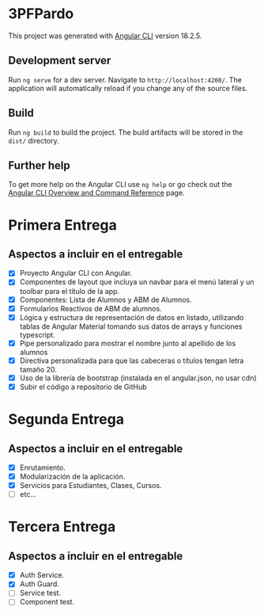 # 3PFPardo

This project was generated with [Angular CLI](https://github.com/angular/angular-cli) version 18.2.5.

## Development server

Run `ng serve` for a dev server. Navigate to `http://localhost:4200/`. The application will automatically reload if you change any of the source files.

## Build

Run `ng build` to build the project. The build artifacts will be stored in the `dist/` directory.

## Further help

To get more help on the Angular CLI use `ng help` or go check out the [Angular CLI Overview and Command Reference](https://angular.dev/tools/cli) page.

# Primera Entrega

## Aspectos a incluir en el entregable

-[x] Proyecto Angular CLI con Angular.
-[x] Componentes de layout que incluya un navbar para el menú lateral y un toolbar para el título de la app.
-[x] Componentes: Lista de Alumnos y ABM de Alumnos.
-[x] Formularios Reactivos de ABM de alumnos.
-[x] Lógica y estructura de representación de datos en listado, utilizando tablas de Angular Material tomando sus datos de arrays y funciones typescript.
-[x] Pipe personalizado para mostrar el nombre junto al apellido de los alumnos
-[x] Directiva personalizada para que las cabeceras o títulos tengan letra tamaño 20.
-[x] Uso de la librería de bootstrap (instalada en el angular.json, no usar cdn)
-[x] Subir el código a repositorio de GitHub

# Segunda Entrega

## Aspectos a incluir en el entregable

- [x] Enrutamiento.
- [x] Modularización de la aplicación.
- [x] Servicios para Estudiantes, Clases, Cursos.
- [ ] etc...

# Tercera Entrega

## Aspectos a incluir en el entregable

- [x] Auth Service.
- [x] Auth Guard.
- [ ] Service test.
- [ ] Component test.
